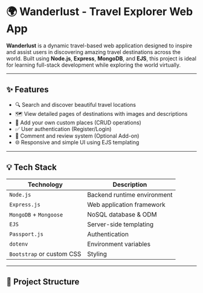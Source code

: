 # 🌍 Wanderlust - Travel Explorer Web App

**Wanderlust** is a dynamic travel-based web application designed to inspire and assist users in discovering amazing travel destinations across the world. Built using **Node.js**, **Express**, **MongoDB**, and **EJS**, this project is ideal for learning full-stack development while exploring the world virtually.

---

## ✨ Features

- 🔍 Search and discover beautiful travel locations
- 🗺️ View detailed pages of destinations with images and descriptions
- 📌 Add your own custom places (CRUD operations)
- ✅ User authentication (Register/Login)
- 💬 Comment and review system (Optional Add-on)
- 🌐 Responsive and simple UI using EJS templating

---

## 💡 Tech Stack

| Technology | Description |
|------------|-------------|
| `Node.js`  | Backend runtime environment |
| `Express.js` | Web application framework |
| `MongoDB` + `Mongoose` | NoSQL database & ODM |
| `EJS` | Server-side templating |
| `Passport.js` | Authentication |
| `dotenv` | Environment variables |
| `Bootstrap` or custom CSS | Styling |

---

## 📁 Project Structure

